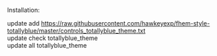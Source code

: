 Installation:

update add https://raw.githubusercontent.com/hawkeyexp/fhem-style-totallyblue/master/controls_totallyblue_theme.txt<br>
update check totallyblue_theme<br>
update all totallyblue_theme<br>
